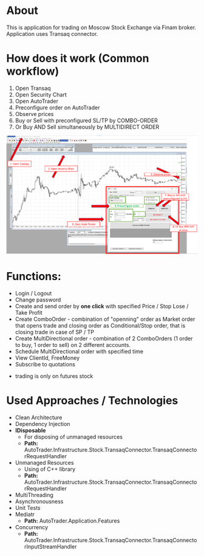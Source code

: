 # About

This is application for trading on Moscow Stock Exchange via Finam broker.
Application uses Transaq connector.

# How does it work (Common workflow)

1. Open Transaq
2. Open Security Chart
3. Open AutoTrader
4. Preconfigure order on AutoTrader
5. Observe prices
7. Buy or Sell with preconfigured SL/TP by COMBO-ORDER
8. Or Buy AND Sell simultaneously by MULTIDIRECT ORDER

![Main Screenshot](Documentation/images/how_does_it_works.png)


# Functions:
- Login / Logout
- Change password
- Create and send order by **one click** with specified Price / Stop Lose / Take Profit
- Create ComboOrder - combination of "openning" order as Market order that opens trade and closing order as Conditional/Stop order, that is closing trade in case of SP / TP
- Create MultiDirectional order - combination of 2 ComboOrders (1 order to buy, 1 order to sell) on 2 different accounts.
- Schedule MultiDirectional order with specified time
- View ClientId, FreeMoney
- Subscribe to quotations
* trading is only on futures stock

# Used Approaches / Technologies

- Clean Architecture
- Dependency Injection
- **IDisposable**
  - For disposing of unmanaged resources
  - **Path:** AutoTrader.Infrastructure.Stock.TransaqConnector.TransaqConnectorRequestHandler
- Unmanaged Resources
  - Using of C++ library
  - **Path:** AutoTrader.Infrastructure.Stock.TransaqConnector.TransaqConnectorRequestHandler
- MultiThreading
- Asynchronousness
- Unit Tests
- Mediatr
  - **Path:** AutoTrader.Application.Features
- Concurrency
  - **Path:** AutoTrader.Infrastructure.Stock.TransaqConnector.TransaqConnectorInputStreamHandler